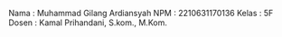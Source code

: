 Nama : Muhammad Gilang Ardiansyah
NPM : 2210631170136
Kelas : 5F
Dosen : Kamal Prihandani, S.kom., M.Kom.
